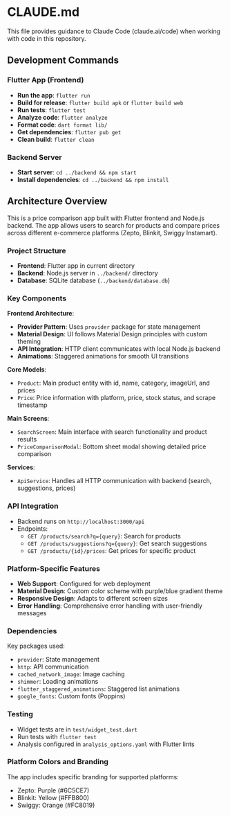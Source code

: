 # CLAUDE.md

This file provides guidance to Claude Code (claude.ai/code) when working with code in this repository.

## Development Commands

### Flutter App (Frontend)
- **Run the app**: `flutter run`
- **Build for release**: `flutter build apk` or `flutter build web`
- **Run tests**: `flutter test`
- **Analyze code**: `flutter analyze`
- **Format code**: `dart format lib/`
- **Get dependencies**: `flutter pub get`
- **Clean build**: `flutter clean`

### Backend Server
- **Start server**: `cd ../backend && npm start`
- **Install dependencies**: `cd ../backend && npm install`

## Architecture Overview

This is a price comparison app built with Flutter frontend and Node.js backend. The app allows users to search for products and compare prices across different e-commerce platforms (Zepto, Blinkit, Swiggy Instamart).

### Project Structure
- **Frontend**: Flutter app in current directory
- **Backend**: Node.js server in `../backend/` directory
- **Database**: SQLite database (`../backend/database.db`)

### Key Components

**Frontend Architecture**:
- **Provider Pattern**: Uses `provider` package for state management
- **Material Design**: UI follows Material Design principles with custom theming
- **API Integration**: HTTP client communicates with local Node.js backend
- **Animations**: Staggered animations for smooth UI transitions

**Core Models**:
- `Product`: Main product entity with id, name, category, imageUrl, and prices
- `Price`: Price information with platform, price, stock status, and scrape timestamp

**Main Screens**:
- `SearchScreen`: Main interface with search functionality and product results
- `PriceComparisonModal`: Bottom sheet modal showing detailed price comparison

**Services**:
- `ApiService`: Handles all HTTP communication with backend (search, suggestions, prices)

### API Integration
- Backend runs on `http://localhost:3000/api`
- Endpoints:
  - `GET /products/search?q={query}`: Search for products
  - `GET /products/suggestions?q={query}`: Get search suggestions
  - `GET /products/{id}/prices`: Get prices for specific product

### Platform-Specific Features
- **Web Support**: Configured for web deployment
- **Material Design**: Custom color scheme with purple/blue gradient theme
- **Responsive Design**: Adapts to different screen sizes
- **Error Handling**: Comprehensive error handling with user-friendly messages

### Dependencies
Key packages used:
- `provider`: State management
- `http`: API communication
- `cached_network_image`: Image caching
- `shimmer`: Loading animations
- `flutter_staggered_animations`: Staggered list animations
- `google_fonts`: Custom fonts (Poppins)

### Testing
- Widget tests are in `test/widget_test.dart`
- Run tests with `flutter test`
- Analysis configured in `analysis_options.yaml` with Flutter lints

### Platform Colors and Branding
The app includes specific branding for supported platforms:
- Zepto: Purple (#6C5CE7)
- Blinkit: Yellow (#FFB800)  
- Swiggy: Orange (#FC8019)